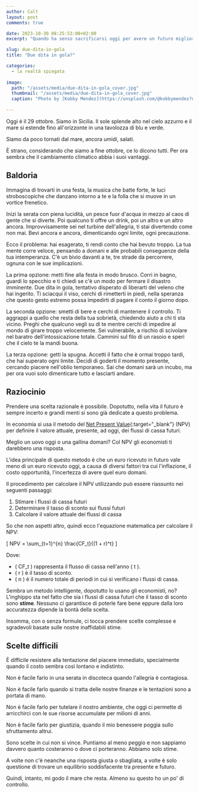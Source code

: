 ```yaml
---
author: Calt
layout: post
comments: true

date: 2023-10-30 08:25:53:00+02:00  
excerpt: "Quando ha senso sacrificarsi oggi per avere un futuro migliore?"

slug: due-dita-in-gola
title: "Due dita in gola?"

categories:
  - la realtà spiegata
  
image:
  path: "/assets/media/due-dita-in-gola_cover.jpg"
  thumbnail: "/assets/media/due-dita-in-gola_cover.jpg"
  caption: "Photo by [Kobby Mendez](https://unsplash.com/@kobbymendez?utm_content=creditCopyText&utm_medium=referral&utm_source=unsplash){:target=\"_blank\"}"
  
---
```


Oggi è il 29 ottobre. Siamo in Sicilia. Il sole splende alto nel cielo azzurro e il mare si estende fino all'orizzonte in una tavolozza di blu e verde.

Siamo da poco tornati dal mare, ancora umidi, salati.

È strano, considerando che siamo a fine ottobre, ce lo dicono tutti. Per ora sembra che il cambiamento climatico abbia i suoi vantaggi. 

## Baldoria

Immagina di trovarti in una festa, la musica che batte forte, le luci stroboscopiche che danzano intorno a te e la folla che si muove in un vortice frenetico.

Inizi la serata con piena lucidità, un pesce fuor d'acqua in mezzo al caos di gente che si diverte. Poi qualcuno ti offre un drink, poi un altro e un altro ancora. Improvvisamente sei nel turbine dell'allegria, ti stai divertendo come non mai. Bevi ancora e ancora, dimenticando ogni limite, ogni precauzione.

Ecco il problema: hai esagerato, ti rendi conto che hai bevuto troppo. La tua mente corre veloce, pensando a domani e alle probabili conseguenze della tua intemperanza. C'è un bivio davanti a te, tre strade da percorrere, ognuna con le sue implicazioni.

La prima opzione: metti fine alla festa in modo brusco. Corri in bagno, guardi lo specchio e ti chiedi se c'è un modo per fermare il disastro imminente. Due dita in gola, tentativo disperato di liberarti del veleno che hai ingerito. Ti sciacqui il viso, cerchi di rimetterti in piedi, nella speranza che questo gesto estremo possa impedirti di pagare il conto il giorno dopo.

La seconda opzione: smetti di bere e cerchi di mantenere il controllo. Ti aggrappi a quello che resta della tua sobrietà, chiedendo aiuto a chi ti sta vicino. Preghi che qualcuno vegli su di te mentre cerchi di impedire al mondo di girare troppo velocemente. Sei vulnerabile, a rischio di scivolare nel baratro dell'intossicazione totale. Cammini sul filo di un rasoio e speri che il cielo te la mandi buona.

La terza opzione: getti la spugna. Accetti il fatto che è ormai troppo tardi, che hai superato ogni limite. Decidi di goderti il momento presente, cercando piacere nell'oblio temporaneo. Sai che domani sarà un incubo, ma per ora vuoi solo dimenticare tutto e lasciarti andare.

## Raziocinio

Prendere una scelta razionale è possibile. Dopotutto, nella vita il futuro è sempre incerto e grandi menti si sono già dedicate a questo problema.

In economia si usa il metodo del [Net Present Value](https://it.wikipedia.org/wiki/Valore_attuale_netto){:target="_blank"} (NPV) per definire il valore attuale, presente, ad oggi, dei flussi di cassa futuri.

Meglio un uovo oggi o una gallina domani? Col NPV gli economisti ti darebbero una risposta.

L'idea principale di questo metodo è che un euro ricevuto in futuro vale meno di un euro ricevuto oggi, a causa di diversi fattori tra cui l'inflazione, il costo opportunità, l'incertezza di avere quel euro domani.

Il procedimento per calcolare il NPV utilizzando può essere riassunto nei seguenti passaggi:

1. Stimare i flussi di cassa futuri
2. Determinare il tasso di sconto sui flussi futuri
3. Calcolare il valore attuale dei flussi di cassa

So che non aspetti altro, quindi ecco l'equazione matematica per calcolare il NPV:

\[ NPV = \sum_{t=1}^{n} \frac{CF_t}{(1 + r)^t} \]

Dove:

- \( CF_t \) rappresenta il flusso di cassa nell'anno \( t \).
- \( r \) è il tasso di sconto.
- \( n \) è il numero totale di periodi in cui si verificano i flussi di cassa.

Sembra un metodo intelligente, dopotutto lo usano gli economisti, no? L'inghippo sta nel fatto che sia i flussi di cassa futuri che il tasso di sconto sono **stime**. Nessuno ci garantisce di poterle fare bene eppure dalla loro accuratezza dipende la bontà della scelta.

Insomma, con o senza formule, ci tocca prendere scelte complesse e sgradevoli basate sulle nostre inaffidabili stime. 

## Scelte difficili

È difficile resistere alla tentazione del piacere immediato, specialmente quando il costo sembra così lontano e indistinto.

Non è facile farlo in una serata in discoteca quando l'allegria è contagiosa.

Non è facile farlo quando si tratta delle nostre finanze e le tentazioni sono a portata di mano.

Non è facile farlo per tutelare il nostro ambiente, che oggi ci permette di arricchirci con le sue risorse accumulate per milioni di anni.

Non è facile farlo per giustizia, quando il mio benessere poggia sullo sfruttamento altrui.

Sono scelte in cui non si vince. Puntiamo al meno peggio e non sappiamo davvero quanto costeranno o dove ci porteranno. Abbiamo solo stime.

A volte non c'è neanche una risposta giusta o sbagliata, a volte è solo questione di trovare un equilibrio soddisfacente tra presente e futuro. 

Quindi, intanto, mi godo il mare che resta. Almeno su questo ho un po' di controllo.
